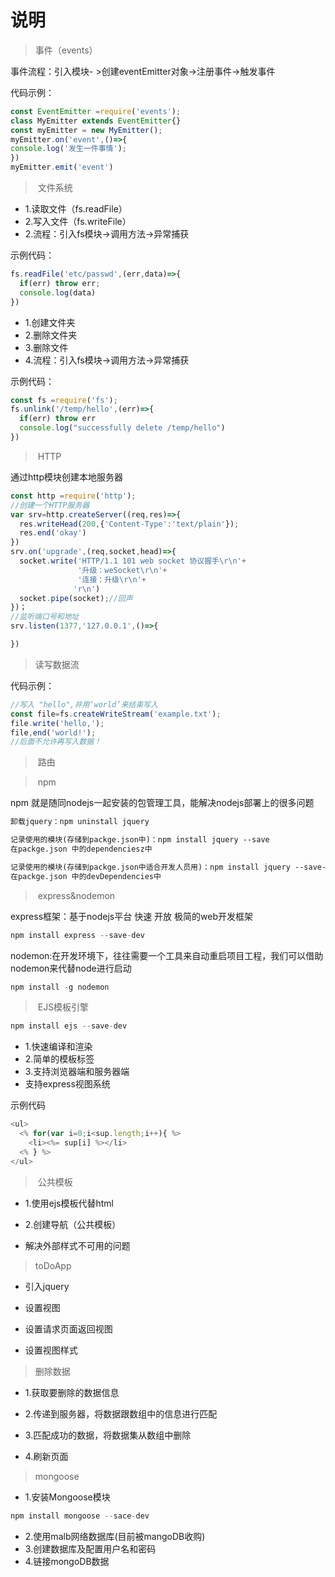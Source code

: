 # 说明

> 事件（events）

事件流程：引入模块- >创建eventEmitter对象->注册事件->触发事件

代码示例：

~~~js
const EventEmitter =require('events');
class MyEmitter extends EventEmitter{}
const myEmitter = new MyEmitter();
myEmitter.on('event',()=>{
console.log('发生一件事情');
})
myEmitter.emit('event')
~~~

> ​	文件系统

- 1.读取文件（fs.readFile）
- 2.写入文件（fs.writeFile）
- 2.流程：引入fs模块->调用方法->异常捕获	

示例代码：

~~~js
fs.readFile('etc/passwd',(err,data)=>{
  if(err) throw err;
  console.log(data)
})
~~~

- 1.创建文件夹
- 2.删除文件夹
- 3.删除文件
- 4.流程：引入fs模块->调用方法->异常捕获

示例代码：

~~~js
const fs =require('fs');
fs.unlink('/temp/hello',(err)=>{
  if(err) throw err
  console.log("successfully delete /temp/hello")
})
~~~

> ​	HTTP

通过http模块创建本地服务器

~~~js
const http =require('http');
//创建一个HTTP服务器
var srv=http.createServer((req,res)=>{
  res.writeHead(200,{'Content-Type':'text/plain'});
  res.end('okay')
})
srv.on('upgrade',(req,socket,head)=>{
  socket.write('HTTP/1.1 101 web socket 协议握手\r\n'+
               '升级：weSocket\r\n'+
               '连接：升级\r\n'+
              'r\n')
  socket.pipe(socket);//回声
})；
//监听端口号和地址
srv.listen(1377,'127.0.0.1',()=>{

})
~~~

> 读写数据流

代码示例：

~~~js
//写入 "hello",并用‘world’来结束写入
const file=fs.createWriteStream('example.txt');
file.write('hello,');
file,end('world!');
//后面不允许再写入数据！
~~~



> ​	路由

> ​	npm

npm 就是随同nodejs一起安装的包管理工具，能解决nodejs部署上的很多问题

~~~html
卸载jquery：npm uninstall jquery

记录使用的模块(存储到packge.json中)：npm install jquery --save
在packge.json 中的dependenciesz中

记录使用的模块(存储到packge.json中适合开发人员用)：npm install jquery --save-dev
在packge.json 中的devDependencies中
~~~

> ​	express&nodemon

express框架：基于nodejs平台 快速 开放 极简的web开发框架

~~~js
npm install express --save-dev
~~~

nodemon:在开发环境下，往往需要一个工具来自动重启项目工程，我们可以借助nodemon来代替node进行启动

~~~js
npm install -g nodemon
~~~

> ​	EJS模板引擎

~~~js
npm install ejs --save-dev
~~~



- 1.快速编译和渲染
- 2.简单的模板标签
- 3.支持浏览器端和服务器端
- 支持express视图系统

示例代码

~~~js
<ul>
  <% for(var i=0;i<sup.length;i++){ %>
    <li><%= sup[i] %></li>
  <% } %>
</ul>
~~~

> ​	公共模板

- 1.使用ejs模板代替html

- 2.创建导航（公共模板）

- 解决外部样式不可用的问题

>	toDoApp

- 引入jquery

- 设置视图

- 设置请求页面返回视图

- 设置视图样式

>	删除数据

- 1.获取要删除的数据信息

- 2.传递到服务器，将数据跟数组中的信息进行匹配

- 3.匹配成功的数据，将数据集从数组中删除

- 4.刷新页面

>	mongoose

- 1.安装Mongoose模块

~~~js
npm install mongoose --sace-dev
~~~

- 2.使用malb网络数据库(目前被mangoDB收购)
- 3.创建数据库及配置用户名和密码
- 4.链接mongoDB数据





















